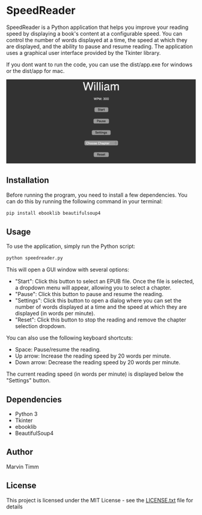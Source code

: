 # SpeedReader

SpeedReader is a Python application that helps you improve your reading speed by displaying a book's content at a configurable speed. You can control the number of words displayed at a time, the speed at which they are displayed, and the ability to pause and resume reading. The application uses a graphical user interface provided by the Tkinter library.

If you dont want to run the code, you can use the dist/app.exe for windows or the dist/app for mac.

![Screenshot of the application](screenshot.png)

## Installation

Before running the program, you need to install a few dependencies. You can do this by running the following command in your terminal:

```bash
pip install ebooklib beautifulsoup4
```

## Usage

To use the application, simply run the Python script:

```bash
python speedreader.py
```

This will open a GUI window with several options:

- "Start": Click this button to select an EPUB file. Once the file is selected, a dropdown menu will appear, allowing you to select a chapter.
- "Pause": Click this button to pause and resume the reading.
- "Settings": Click this button to open a dialog where you can set the number of words displayed at a time and the speed at which they are displayed (in words per minute).
- "Reset": Click this button to stop the reading and remove the chapter selection dropdown.

You can also use the following keyboard shortcuts:

- Space: Pause/resume the reading.
- Up arrow: Increase the reading speed by 20 words per minute.
- Down arrow: Decrease the reading speed by 20 words per minute.

The current reading speed (in words per minute) is displayed below the "Settings" button.

## Dependencies

- Python 3
- Tkinter
- ebooklib
- BeautifulSoup4

## Author

Marvin Timm

## License

This project is licensed under the MIT License - see the [LICENSE.txt](LICENSE.txt) file for details
